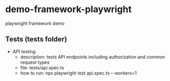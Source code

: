 # demo-framework-playwright
playwright framework demo

## Tests (tests folder)
- API testing
  - description: tests API endpoints including authorization and common request types
  - file: tests/api.spec.ts
  - how to run: npx playwright test api.spec.ts --workers=1